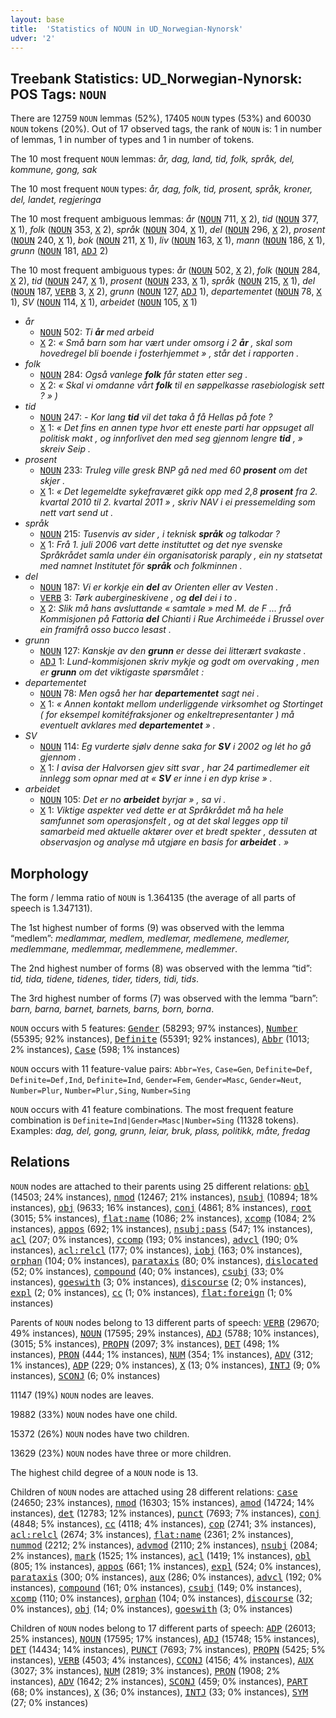 ```yaml
---
layout: base
title:  'Statistics of NOUN in UD_Norwegian-Nynorsk'
udver: '2'
---
```


## Treebank Statistics: UD_Norwegian-Nynorsk: POS Tags: `NOUN`

There are 12759 `NOUN` lemmas (52%), 17405 `NOUN` types (53%) and 60030 `NOUN` tokens (20%).
Out of 17 observed tags, the rank of `NOUN` is: 1 in number of lemmas, 1 in number of types and 1 in number of tokens.

The 10 most frequent `NOUN` lemmas: <em>år, dag, land, tid, folk, språk, del, kommune, gong, sak</em>

The 10 most frequent `NOUN` types:  <em>år, dag, folk, tid, prosent, språk, kroner, del, landet, regjeringa</em>

The 10 most frequent ambiguous lemmas: <em>år</em> (<tt><a href="no_nynorsk-pos-NOUN.html">NOUN</a></tt> 711, <tt><a href="no_nynorsk-pos-X.html">X</a></tt> 2), <em>tid</em> (<tt><a href="no_nynorsk-pos-NOUN.html">NOUN</a></tt> 377, <tt><a href="no_nynorsk-pos-X.html">X</a></tt> 1), <em>folk</em> (<tt><a href="no_nynorsk-pos-NOUN.html">NOUN</a></tt> 353, <tt><a href="no_nynorsk-pos-X.html">X</a></tt> 2), <em>språk</em> (<tt><a href="no_nynorsk-pos-NOUN.html">NOUN</a></tt> 304, <tt><a href="no_nynorsk-pos-X.html">X</a></tt> 1), <em>del</em> (<tt><a href="no_nynorsk-pos-NOUN.html">NOUN</a></tt> 296, <tt><a href="no_nynorsk-pos-X.html">X</a></tt> 2), <em>prosent</em> (<tt><a href="no_nynorsk-pos-NOUN.html">NOUN</a></tt> 240, <tt><a href="no_nynorsk-pos-X.html">X</a></tt> 1), <em>bok</em> (<tt><a href="no_nynorsk-pos-NOUN.html">NOUN</a></tt> 211, <tt><a href="no_nynorsk-pos-X.html">X</a></tt> 1), <em>liv</em> (<tt><a href="no_nynorsk-pos-NOUN.html">NOUN</a></tt> 163, <tt><a href="no_nynorsk-pos-X.html">X</a></tt> 1), <em>mann</em> (<tt><a href="no_nynorsk-pos-NOUN.html">NOUN</a></tt> 186, <tt><a href="no_nynorsk-pos-X.html">X</a></tt> 1), <em>grunn</em> (<tt><a href="no_nynorsk-pos-NOUN.html">NOUN</a></tt> 181, <tt><a href="no_nynorsk-pos-ADJ.html">ADJ</a></tt> 2)

The 10 most frequent ambiguous types:  <em>år</em> (<tt><a href="no_nynorsk-pos-NOUN.html">NOUN</a></tt> 502, <tt><a href="no_nynorsk-pos-X.html">X</a></tt> 2), <em>folk</em> (<tt><a href="no_nynorsk-pos-NOUN.html">NOUN</a></tt> 284, <tt><a href="no_nynorsk-pos-X.html">X</a></tt> 2), <em>tid</em> (<tt><a href="no_nynorsk-pos-NOUN.html">NOUN</a></tt> 247, <tt><a href="no_nynorsk-pos-X.html">X</a></tt> 1), <em>prosent</em> (<tt><a href="no_nynorsk-pos-NOUN.html">NOUN</a></tt> 233, <tt><a href="no_nynorsk-pos-X.html">X</a></tt> 1), <em>språk</em> (<tt><a href="no_nynorsk-pos-NOUN.html">NOUN</a></tt> 215, <tt><a href="no_nynorsk-pos-X.html">X</a></tt> 1), <em>del</em> (<tt><a href="no_nynorsk-pos-NOUN.html">NOUN</a></tt> 187, <tt><a href="no_nynorsk-pos-VERB.html">VERB</a></tt> 3, <tt><a href="no_nynorsk-pos-X.html">X</a></tt> 2), <em>grunn</em> (<tt><a href="no_nynorsk-pos-NOUN.html">NOUN</a></tt> 127, <tt><a href="no_nynorsk-pos-ADJ.html">ADJ</a></tt> 1), <em>departementet</em> (<tt><a href="no_nynorsk-pos-NOUN.html">NOUN</a></tt> 78, <tt><a href="no_nynorsk-pos-X.html">X</a></tt> 1), <em>SV</em> (<tt><a href="no_nynorsk-pos-NOUN.html">NOUN</a></tt> 114, <tt><a href="no_nynorsk-pos-X.html">X</a></tt> 1), <em>arbeidet</em> (<tt><a href="no_nynorsk-pos-NOUN.html">NOUN</a></tt> 105, <tt><a href="no_nynorsk-pos-X.html">X</a></tt> 1)


* <em>år</em>
  * <tt><a href="no_nynorsk-pos-NOUN.html">NOUN</a></tt> 502: <em>Ti <b>år</b> med arbeid</em>
  * <tt><a href="no_nynorsk-pos-X.html">X</a></tt> 2: <em>« Små barn som har vært under omsorg i 2 <b>år</b> , skal som hovedregel bli boende i fosterhjemmet » , står det i rapporten .</em>
* <em>folk</em>
  * <tt><a href="no_nynorsk-pos-NOUN.html">NOUN</a></tt> 284: <em>Også vanlege <b>folk</b> får staten etter seg .</em>
  * <tt><a href="no_nynorsk-pos-X.html">X</a></tt> 2: <em>« Skal vi omdanne vårt <b>folk</b> til en søppelkasse rasebiologisk sett ? » )</em>
* <em>tid</em>
  * <tt><a href="no_nynorsk-pos-NOUN.html">NOUN</a></tt> 247: <em>- Kor lang <b>tid</b> vil det taka å få Hellas på fote ?</em>
  * <tt><a href="no_nynorsk-pos-X.html">X</a></tt> 1: <em>« Det fins en annen type hvor ett eneste parti har oppsuget all politisk makt , og innforlivet den med seg gjennom lengre <b>tid</b> , » skreiv Seip .</em>
* <em>prosent</em>
  * <tt><a href="no_nynorsk-pos-NOUN.html">NOUN</a></tt> 233: <em>Truleg ville gresk BNP gå ned med 60 <b>prosent</b> om det skjer .</em>
  * <tt><a href="no_nynorsk-pos-X.html">X</a></tt> 1: <em>« Det legemeldte sykefraværet gikk opp med 2,8 <b>prosent</b> fra 2. kvartal 2010 til 2. kvartal 2011 » , skriv NAV i ei pressemelding som nett vart send ut .</em>
* <em>språk</em>
  * <tt><a href="no_nynorsk-pos-NOUN.html">NOUN</a></tt> 215: <em>Tusenvis av sider , i teknisk <b>språk</b> og talkodar ?</em>
  * <tt><a href="no_nynorsk-pos-X.html">X</a></tt> 1: <em>Frå 1. juli 2006 vart dette instituttet og det nye svenske Språkrådet samla under éin organisatorisk paraply , ein ny statsetat med namnet Institutet för <b>språk</b> och folkminnen .</em>
* <em>del</em>
  * <tt><a href="no_nynorsk-pos-NOUN.html">NOUN</a></tt> 187: <em>Vi er korkje ein <b>del</b> av Orienten eller av Vesten .</em>
  * <tt><a href="no_nynorsk-pos-VERB.html">VERB</a></tt> 3: <em>Tørk aubergineskivene , og <b>del</b> dei i to .</em>
  * <tt><a href="no_nynorsk-pos-X.html">X</a></tt> 2: <em>Slik må hans avsluttande « samtale » med M. de F ... frå Kommisjonen på Fattoria <b>del</b> Chianti i Rue Archimeéde i Brussel over ein framifrå osso bucco lesast .</em>
* <em>grunn</em>
  * <tt><a href="no_nynorsk-pos-NOUN.html">NOUN</a></tt> 127: <em>Kanskje av den <b>grunn</b> er desse dei litterært svakaste .</em>
  * <tt><a href="no_nynorsk-pos-ADJ.html">ADJ</a></tt> 1: <em>Lund-kommisjonen skriv mykje og godt om overvaking , men er <b>grunn</b> om det viktigaste spørsmålet :</em>
* <em>departementet</em>
  * <tt><a href="no_nynorsk-pos-NOUN.html">NOUN</a></tt> 78: <em>Men også her har <b>departementet</b> sagt nei .</em>
  * <tt><a href="no_nynorsk-pos-X.html">X</a></tt> 1: <em>« Annen kontakt mellom underliggende virksomhet og Stortinget ( for eksempel komitéfraksjoner og enkeltrepresentanter ) må eventuelt avklares med <b>departementet</b> » .</em>
* <em>SV</em>
  * <tt><a href="no_nynorsk-pos-NOUN.html">NOUN</a></tt> 114: <em>Eg vurderte sjølv denne saka for <b>SV</b> i 2002 og lét ho gå gjennom .</em>
  * <tt><a href="no_nynorsk-pos-X.html">X</a></tt> 1: <em>I avisa der Halvorsen gjev sitt svar , har 24 partimedlemer eit innlegg som opnar med at « <b>SV</b> er inne i en dyp krise » .</em>
* <em>arbeidet</em>
  * <tt><a href="no_nynorsk-pos-NOUN.html">NOUN</a></tt> 105: <em>Det er no <b>arbeidet</b> byrjar » , sa vi .</em>
  * <tt><a href="no_nynorsk-pos-X.html">X</a></tt> 1: <em>Viktige aspekter ved dette er at Språkrådet må ha hele samfunnet som operasjonsfelt , og at det skal legges opp til samarbeid med aktuelle aktører over et bredt spekter , dessuten at observasjon og analyse må utgjøre en basis for <b>arbeidet</b> . »</em>

## Morphology

The form / lemma ratio of `NOUN` is 1.364135 (the average of all parts of speech is 1.347131).

The 1st highest number of forms (9) was observed with the lemma “medlem”: <em>medlammar, medlem, medlemar, medlemene, medlemer, medlemmane, medlemmar, medlemmene, medlemmer</em>.

The 2nd highest number of forms (8) was observed with the lemma “tid”: <em>tid, tida, tidene, tidenes, tider, tiders, tidi, tids</em>.

The 3rd highest number of forms (7) was observed with the lemma “barn”: <em>barn, barna, barnet, barnets, barns, born, borna</em>.

`NOUN` occurs with 5 features: <tt><a href="no_nynorsk-feat-Gender.html">Gender</a></tt> (58293; 97% instances), <tt><a href="no_nynorsk-feat-Number.html">Number</a></tt> (55395; 92% instances), <tt><a href="no_nynorsk-feat-Definite.html">Definite</a></tt> (55391; 92% instances), <tt><a href="no_nynorsk-feat-Abbr.html">Abbr</a></tt> (1013; 2% instances), <tt><a href="no_nynorsk-feat-Case.html">Case</a></tt> (598; 1% instances)

`NOUN` occurs with 11 feature-value pairs: `Abbr=Yes`, `Case=Gen`, `Definite=Def`, `Definite=Def,Ind`, `Definite=Ind`, `Gender=Fem`, `Gender=Masc`, `Gender=Neut`, `Number=Plur`, `Number=Plur,Sing`, `Number=Sing`

`NOUN` occurs with 41 feature combinations.
The most frequent feature combination is `Definite=Ind|Gender=Masc|Number=Sing` (11328 tokens).
Examples: <em>dag, del, gong, grunn, leiar, bruk, plass, politikk, måte, fredag</em>


## Relations

`NOUN` nodes are attached to their parents using 25 different relations: <tt><a href="no_nynorsk-dep-obl.html">obl</a></tt> (14503; 24% instances), <tt><a href="no_nynorsk-dep-nmod.html">nmod</a></tt> (12467; 21% instances), <tt><a href="no_nynorsk-dep-nsubj.html">nsubj</a></tt> (10894; 18% instances), <tt><a href="no_nynorsk-dep-obj.html">obj</a></tt> (9633; 16% instances), <tt><a href="no_nynorsk-dep-conj.html">conj</a></tt> (4861; 8% instances), <tt><a href="no_nynorsk-dep-root.html">root</a></tt> (3015; 5% instances), <tt><a href="no_nynorsk-dep-flat-name.html">flat:name</a></tt> (1086; 2% instances), <tt><a href="no_nynorsk-dep-xcomp.html">xcomp</a></tt> (1084; 2% instances), <tt><a href="no_nynorsk-dep-appos.html">appos</a></tt> (692; 1% instances), <tt><a href="no_nynorsk-dep-nsubj-pass.html">nsubj:pass</a></tt> (547; 1% instances), <tt><a href="no_nynorsk-dep-acl.html">acl</a></tt> (207; 0% instances), <tt><a href="no_nynorsk-dep-ccomp.html">ccomp</a></tt> (193; 0% instances), <tt><a href="no_nynorsk-dep-advcl.html">advcl</a></tt> (190; 0% instances), <tt><a href="no_nynorsk-dep-acl-relcl.html">acl:relcl</a></tt> (177; 0% instances), <tt><a href="no_nynorsk-dep-iobj.html">iobj</a></tt> (163; 0% instances), <tt><a href="no_nynorsk-dep-orphan.html">orphan</a></tt> (104; 0% instances), <tt><a href="no_nynorsk-dep-parataxis.html">parataxis</a></tt> (80; 0% instances), <tt><a href="no_nynorsk-dep-dislocated.html">dislocated</a></tt> (52; 0% instances), <tt><a href="no_nynorsk-dep-compound.html">compound</a></tt> (40; 0% instances), <tt><a href="no_nynorsk-dep-csubj.html">csubj</a></tt> (33; 0% instances), <tt><a href="no_nynorsk-dep-goeswith.html">goeswith</a></tt> (3; 0% instances), <tt><a href="no_nynorsk-dep-discourse.html">discourse</a></tt> (2; 0% instances), <tt><a href="no_nynorsk-dep-expl.html">expl</a></tt> (2; 0% instances), <tt><a href="no_nynorsk-dep-cc.html">cc</a></tt> (1; 0% instances), <tt><a href="no_nynorsk-dep-flat-foreign.html">flat:foreign</a></tt> (1; 0% instances)

Parents of `NOUN` nodes belong to 13 different parts of speech: <tt><a href="no_nynorsk-pos-VERB.html">VERB</a></tt> (29670; 49% instances), <tt><a href="no_nynorsk-pos-NOUN.html">NOUN</a></tt> (17595; 29% instances), <tt><a href="no_nynorsk-pos-ADJ.html">ADJ</a></tt> (5788; 10% instances),  (3015; 5% instances), <tt><a href="no_nynorsk-pos-PROPN.html">PROPN</a></tt> (2097; 3% instances), <tt><a href="no_nynorsk-pos-DET.html">DET</a></tt> (498; 1% instances), <tt><a href="no_nynorsk-pos-PRON.html">PRON</a></tt> (444; 1% instances), <tt><a href="no_nynorsk-pos-NUM.html">NUM</a></tt> (354; 1% instances), <tt><a href="no_nynorsk-pos-ADV.html">ADV</a></tt> (312; 1% instances), <tt><a href="no_nynorsk-pos-ADP.html">ADP</a></tt> (229; 0% instances), <tt><a href="no_nynorsk-pos-X.html">X</a></tt> (13; 0% instances), <tt><a href="no_nynorsk-pos-INTJ.html">INTJ</a></tt> (9; 0% instances), <tt><a href="no_nynorsk-pos-SCONJ.html">SCONJ</a></tt> (6; 0% instances)

11147 (19%) `NOUN` nodes are leaves.

19882 (33%) `NOUN` nodes have one child.

15372 (26%) `NOUN` nodes have two children.

13629 (23%) `NOUN` nodes have three or more children.

The highest child degree of a `NOUN` node is 13.

Children of `NOUN` nodes are attached using 28 different relations: <tt><a href="no_nynorsk-dep-case.html">case</a></tt> (24650; 23% instances), <tt><a href="no_nynorsk-dep-nmod.html">nmod</a></tt> (16303; 15% instances), <tt><a href="no_nynorsk-dep-amod.html">amod</a></tt> (14724; 14% instances), <tt><a href="no_nynorsk-dep-det.html">det</a></tt> (12783; 12% instances), <tt><a href="no_nynorsk-dep-punct.html">punct</a></tt> (7693; 7% instances), <tt><a href="no_nynorsk-dep-conj.html">conj</a></tt> (4848; 5% instances), <tt><a href="no_nynorsk-dep-cc.html">cc</a></tt> (4118; 4% instances), <tt><a href="no_nynorsk-dep-cop.html">cop</a></tt> (2741; 3% instances), <tt><a href="no_nynorsk-dep-acl-relcl.html">acl:relcl</a></tt> (2674; 3% instances), <tt><a href="no_nynorsk-dep-flat-name.html">flat:name</a></tt> (2361; 2% instances), <tt><a href="no_nynorsk-dep-nummod.html">nummod</a></tt> (2212; 2% instances), <tt><a href="no_nynorsk-dep-advmod.html">advmod</a></tt> (2110; 2% instances), <tt><a href="no_nynorsk-dep-nsubj.html">nsubj</a></tt> (2084; 2% instances), <tt><a href="no_nynorsk-dep-mark.html">mark</a></tt> (1525; 1% instances), <tt><a href="no_nynorsk-dep-acl.html">acl</a></tt> (1419; 1% instances), <tt><a href="no_nynorsk-dep-obl.html">obl</a></tt> (805; 1% instances), <tt><a href="no_nynorsk-dep-appos.html">appos</a></tt> (661; 1% instances), <tt><a href="no_nynorsk-dep-expl.html">expl</a></tt> (524; 0% instances), <tt><a href="no_nynorsk-dep-parataxis.html">parataxis</a></tt> (300; 0% instances), <tt><a href="no_nynorsk-dep-aux.html">aux</a></tt> (286; 0% instances), <tt><a href="no_nynorsk-dep-advcl.html">advcl</a></tt> (192; 0% instances), <tt><a href="no_nynorsk-dep-compound.html">compound</a></tt> (161; 0% instances), <tt><a href="no_nynorsk-dep-csubj.html">csubj</a></tt> (149; 0% instances), <tt><a href="no_nynorsk-dep-xcomp.html">xcomp</a></tt> (110; 0% instances), <tt><a href="no_nynorsk-dep-orphan.html">orphan</a></tt> (104; 0% instances), <tt><a href="no_nynorsk-dep-discourse.html">discourse</a></tt> (32; 0% instances), <tt><a href="no_nynorsk-dep-obj.html">obj</a></tt> (14; 0% instances), <tt><a href="no_nynorsk-dep-goeswith.html">goeswith</a></tt> (3; 0% instances)

Children of `NOUN` nodes belong to 17 different parts of speech: <tt><a href="no_nynorsk-pos-ADP.html">ADP</a></tt> (26013; 25% instances), <tt><a href="no_nynorsk-pos-NOUN.html">NOUN</a></tt> (17595; 17% instances), <tt><a href="no_nynorsk-pos-ADJ.html">ADJ</a></tt> (15748; 15% instances), <tt><a href="no_nynorsk-pos-DET.html">DET</a></tt> (14434; 14% instances), <tt><a href="no_nynorsk-pos-PUNCT.html">PUNCT</a></tt> (7693; 7% instances), <tt><a href="no_nynorsk-pos-PROPN.html">PROPN</a></tt> (5425; 5% instances), <tt><a href="no_nynorsk-pos-VERB.html">VERB</a></tt> (4503; 4% instances), <tt><a href="no_nynorsk-pos-CCONJ.html">CCONJ</a></tt> (4156; 4% instances), <tt><a href="no_nynorsk-pos-AUX.html">AUX</a></tt> (3027; 3% instances), <tt><a href="no_nynorsk-pos-NUM.html">NUM</a></tt> (2819; 3% instances), <tt><a href="no_nynorsk-pos-PRON.html">PRON</a></tt> (1908; 2% instances), <tt><a href="no_nynorsk-pos-ADV.html">ADV</a></tt> (1642; 2% instances), <tt><a href="no_nynorsk-pos-SCONJ.html">SCONJ</a></tt> (459; 0% instances), <tt><a href="no_nynorsk-pos-PART.html">PART</a></tt> (68; 0% instances), <tt><a href="no_nynorsk-pos-X.html">X</a></tt> (36; 0% instances), <tt><a href="no_nynorsk-pos-INTJ.html">INTJ</a></tt> (33; 0% instances), <tt><a href="no_nynorsk-pos-SYM.html">SYM</a></tt> (27; 0% instances)

